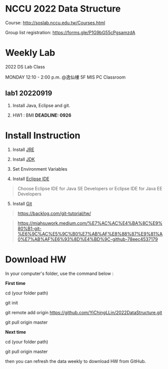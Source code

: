 # NCCU 2022 Data Structure #

Course: http://soslab.nccu.edu.tw/Courses.html

Group list registration: https://forms.gle/P1G9bG55cPgsamzdA

# Weekly Lab #

2022 DS Lab Class

MONDAY 12:10 - 2:00 p.m. @逸仙樓 5F MIS PC Classroom

## lab1 20220919 ## 
1. Install Java, Eclipse and git. 

2. HW1 : BMI **DEADLINE: 0926**


# Install Instruction #

1. Install [JRE](https://www.java.com/en/download/)

2. Install [JDK](https://www.oracle.com/java/technologies/javase/javase-jdk8-downloads.html)

3. Set Environment Variables

4. Install [Eclipse IDE](http://www.eclipse.org/downloads/)

> Choose Eclipse IDE for Java SE Developers or Eclipse IDE for Java EE Developers

5. Install [Git](https://git-scm.com/)

> https://backlog.com/git-tutorial/tw/

> https://miahsuwork.medium.com/%E7%AC%AC%E4%BA%8C%E9%80%B1-git-%E6%9C%AC%E5%9C%B0%E7%AB%AF%E8%88%87%E9%81%A0%E7%AB%AF%E6%93%8D%E4%BD%9C-github-78eec4537179

# Download HW #

In your computer's folder, use the command below :

**First time**

cd (your folder path)

git init

git remote add origin https://github.com/YiChingLLin/2022DataStructure.git

git pull origin master

**Next time**

cd (your folder path)

git pull origin master

then you can refresh the data weekly to download HW from GitHub.